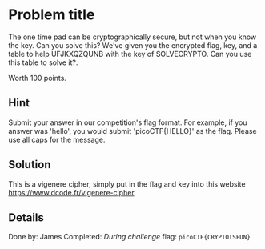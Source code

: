 # Problem title
The one time pad can be cryptographically secure, but not when you know the key. Can you solve this? We've given you the encrypted flag, key, and a table to help UFJKXQZQUNB with the key of SOLVECRYPTO. Can you use this table to solve it?.

Worth 100 points.

## Hint
Submit your answer in our competition's flag format. For example, if you answer was 'hello', you would submit 'picoCTF{HELLO}' as the flag.
Please use all caps for the message.

## Solution
This is a vigenere cipher, simply put in the flag and key into this website https://www.dcode.fr/vigenere-cipher

## Details
Done by: James
Completed: *During challenge*
flag: `picoCTF{CRYPTOISFUN}`